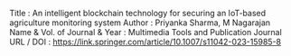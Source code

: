 Title : An intelligent blockchain technology for securing an IoT-based agriculture monitoring system
Author : Priyanka Sharma, M Nagarajan
Name & Vol. of Journal & Year : Multimedia Tools and Publication Journal
URL / DOI : https://link.springer.com/article/10.1007/s11042-023-15985-8